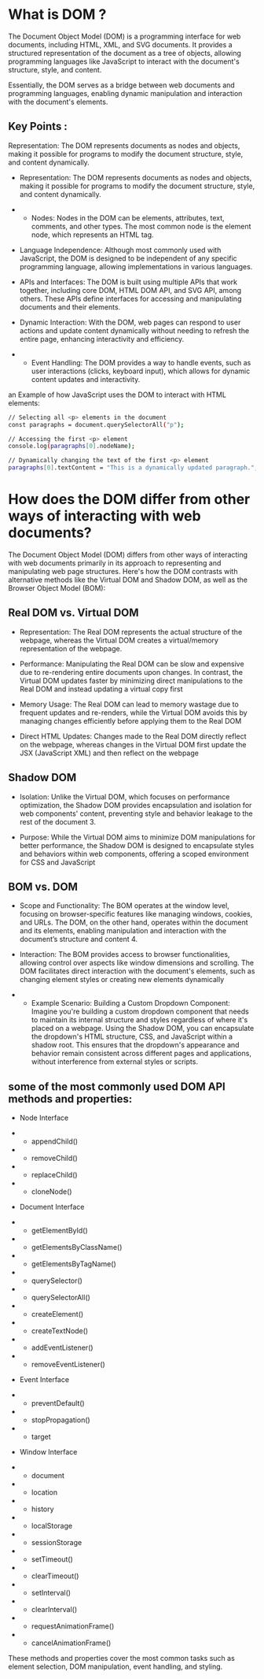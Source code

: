 # What is DOM ?

The Document Object Model (DOM) is a programming interface for web documents, including HTML, XML, and SVG documents. It provides a structured representation of the document as a tree of objects, allowing programming languages like JavaScript to interact with the document's structure, style, and content.

Essentially, the DOM serves as a bridge between web documents and programming languages, enabling dynamic manipulation and interaction with the document's elements.

## Key Points :

Representation: The DOM represents documents as nodes and objects, making it possible for programs to modify the document structure, style, and content dynamically.

- Representation: The DOM represents documents as nodes and objects, making it possible for programs to modify the document structure, style, and content dynamically.

- - Nodes: Nodes in the DOM can be elements, attributes, text, comments, and other types. The most common node is the element node, which represents an HTML tag.

- Language Independence: Although most commonly used with JavaScript, the DOM is designed to be independent of any specific programming language, allowing implementations in various languages.

- APIs and Interfaces: The DOM is built using multiple APIs that work together, including core DOM, HTML DOM API, and SVG API, among others. These APIs define interfaces for accessing and manipulating documents and their elements.

- Dynamic Interaction: With the DOM, web pages can respond to user actions and update content dynamically without needing to refresh the entire page, enhancing interactivity and efficiency.

- - Event Handling: The DOM provides a way to handle events, such as user interactions (clicks, keyboard input), which allows for dynamic content updates and interactivity.

an Example of how JavaScript uses the DOM to interact with HTML elements:

```bash
// Selecting all <p> elements in the document
const paragraphs = document.querySelectorAll("p");

// Accessing the first <p> element
console.log(paragraphs[0].nodeName);

// Dynamically changing the text of the first <p> element
paragraphs[0].textContent = "This is a dynamically updated paragraph.";

```

# How does the DOM differ from other ways of interacting with web documents?

The Document Object Model (DOM) differs from other ways of interacting with web documents primarily in its approach to representing and manipulating web page structures. Here's how the DOM contrasts with alternative methods like the Virtual DOM and Shadow DOM, as well as the Browser Object Model (BOM):

## Real DOM vs. Virtual DOM

- Representation: The Real DOM represents the actual structure of the webpage, whereas the Virtual DOM creates a virtual/memory representation of the webpage.

- Performance: Manipulating the Real DOM can be slow and expensive due to re-rendering entire documents upon changes. In contrast, the Virtual DOM updates faster by minimizing direct manipulations to the Real DOM and instead updating a virtual copy first

- Memory Usage: The Real DOM can lead to memory wastage due to frequent updates and re-renders, while the Virtual DOM avoids this by managing changes efficiently before applying them to the Real DOM

- Direct HTML Updates: Changes made to the Real DOM directly reflect on the webpage, whereas changes in the Virtual DOM first update the JSX (JavaScript XML) and then reflect on the webpage

## Shadow DOM

- Isolation: Unlike the Virtual DOM, which focuses on performance optimization, the Shadow DOM provides encapsulation and isolation for web components' content, preventing style and behavior leakage to the rest of the document 3.

- Purpose: While the Virtual DOM aims to minimize DOM manipulations for better performance, the Shadow DOM is designed to encapsulate styles and behaviors within web components, offering a scoped environment for CSS and JavaScript

## BOM vs. DOM

- Scope and Functionality: The BOM operates at the window level, focusing on browser-specific features like managing windows, cookies, and URLs. The DOM, on the other hand, operates within the document and its elements, enabling manipulation and interaction with the document’s structure and content 4.

- Interaction: The BOM provides access to browser functionalities, allowing control over aspects like window dimensions and scrolling. The DOM facilitates direct interaction with the document's elements, such as changing element styles or creating new elements dynamically

- - Example Scenario: Building a Custom Dropdown Component:
    Imagine you're building a custom dropdown component that needs to maintain its internal structure and styles regardless of where it's placed on a webpage. Using the Shadow DOM, you can encapsulate the dropdown's HTML structure, CSS, and JavaScript within a shadow root. This ensures that the dropdown's appearance and behavior remain consistent across different pages and applications, without interference from external styles or scripts.

## some of the most commonly used DOM API methods and properties:

- Node Interface

- - appendChild()
- - removeChild()
- - replaceChild()
- - cloneNode()

- Document Interface

- - getElementById()
- - getElementsByClassName()
- - getElementsByTagName()
- - querySelector()
- - querySelectorAll()
- - createElement()
- - createTextNode()
- - addEventListener()
- - removeEventListener()

- Event Interface

- - preventDefault()
- - stopPropagation()
- - target

- Window Interface

- - document
- - location
- - history
- - localStorage
- - sessionStorage
- - setTimeout()
- - clearTimeout()
- - setInterval()
- - clearInterval()
- - requestAnimationFrame()
- - cancelAnimationFrame()

These methods and properties cover the most common tasks such as element selection, DOM manipulation, event handling, and styling.
